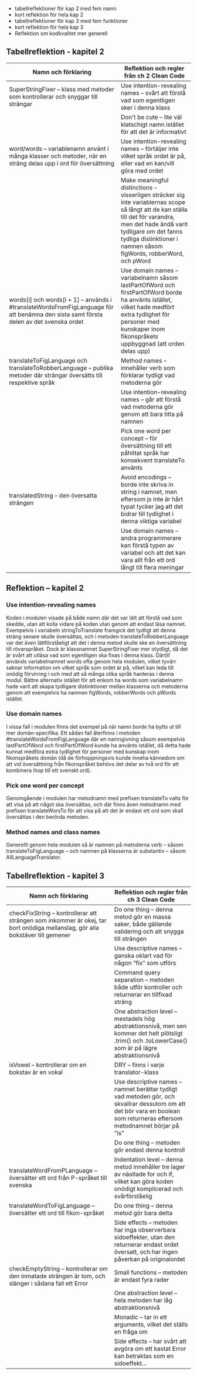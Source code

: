 
- tabellreflektioner för kap 2 med fem namn
- kort reflektion för hela kap 2
- tabellreflektioner för kap 3 med fem funktioner
- kort reflektion för hela kap 3
- Reflektion om kodkvalitet mer generell


## Tabellreflektion - kapitel 2

| Namn och förklaring             | Reflektion och regler från ch 2 Clean Code                                             |
|---------------------------------|-------------------------------------------------------------------------------------------|
| SuperStringFixer – klass med metoder som kontrollerar och snyggar till strängar                | Use intention-revealing names – svårt att förstå vad som egentligen sker i denna klass |
|                                 | Don't be cute – lite väl klatschigt namn istället för att det är informativt         |
| word/words – variablenamn använt i många klasser och metoder, när en sträng delas upp i ord för översättning                      | Use intention-revealing names – förtäljer inte vilket språk ordet är på, eller vad en kan/vill göra med ordet |
|                                 | Make meaningful distinctions – visserligen sträcker sig inte variablernas scope så långt att de kan ställa till det för varandra, men det hade ändå varit tydligare om det fanns tydliga distinktioner i namnen såsom figWords, robberWord, och pWord |
| words[i] och words[i + 1] – används i #translateWordsFromFigLanguage för att benämna den sista samt första delen av det svenska ordet        | Use domain names – variabelnamn såsom lastPartOfWord och firstPartOfWord borde ha använts istället, vilket hade medfört extra tydlighet för personer med kunskaper inom fikonspråkets uppbyggnad (att orden delas upp) |
| translateToFigLanguage och translateToRobberLanguage – publika metoder där strängar översätts till respektive språk | Method names – innehåller verb som förklarar tydligt vad metoderna gör |
|                                 | Use intention-revealing names – går att förstå vad metoderna gör genom att bara titta på namnen |
|                                 | Pick one word per concept – för översättning till ett påhittat språk har konsekvent translateTo använts |
| translatedString – den översatta strängen               | Avoid encodings – borde inte skriva in string i namnet, men eftersom js inte är hårt typat tycker jag att det bidrar till tydlighet i denna viktiga variabel |
|                                 | Use domain names – andra programmerare kan förstå typen av variabel och att det kan vara allt från ett ord långt till flera meningar |

## Reflektion – kapitel 2

### Use intention-revealing names
Koden i modulen visade på både namn där det var lätt att förstå vad som skedde, utan att kolla vidare på koden utan genom att endast läsa namnet. Exempelvis i variabeln stringToTranslate framgick det tydligt att denna sträng senare skulle översättas, och i metoden translateToRobberLanguage var det även lättförståeligt att det i denna metod skulle ske en översättning till rövarspråket. Dock är klassnamnet SuperStringFixer mer otydligt, då det är svårt att utläsa vad som egentligen ska fixas i denna klass. Därtill används variabelnamnet words ofta genom hela modulen, vilket tyvärr saknar information om vilket språk som ordet är på, vilket kan leda till onödig förvirring i och med att så många olika språk hanteras i denna modul. Bättre alternativ istället för att enkom ha words som variabelnamn hade varit att skapa tydligare distinktioner mellan klasserna och metoderna genom att exempelvis ha namnen figWords, robberWords och pWords istället.

### Use domain names
I vissa fall i modulen finns det exempel på när namn borde ha bytts ut till mer domän-specifika. Ett sådan fall återfinns i metoden #translateWordsFromFigLanguage där en namngivning såsom exempelvis lastPartOfWord och firstPartOfWord kunde ha använts istället, då detta hade kunnat medföra extra tydlighet för personer med kunskap inom fikonspråkets domän (då de förhoppningsvis kunde inneha kännedom om att vid översättning från fikonspråket behövs det delar av två ord för att kombinera ihop till ett svenskt ord). 

### Pick one word per concept
Genomgående i modulen har metodnamn med prefixen translateTo valts för att visa på att något ska översättas, och där finns även metodnamn med prefixen translateWorsTo för att visa på att det är endast ett ord som skall översättas i den berörda metoden.

### Method names and class names
Generellt genom hela modulen så är namnen på metoderna verb – såsom translateToFigLanguage – och namnen på klasserna är substantiv – såsom AllLanguageTranslator.


## Tabellreflektion - kapitel 3

| Namn och förklaring                        | Reflektion och regler från ch 3 Clean Code                                        |
|--------------------------------------------|----------------------------------------------------------------------------------|
| checkFixString – kontrollerar att strängen som inkommer är okej, tar bort onödiga mellanslag, gör alla bokstäver till gemener | Do one thing – denna metod gör en massa saker, både gällande validering och att snygga till strängen |
|                                             | Use descriptive names – ganska oklart vad för någon ”fix” som utförs |
|                                             | Command query separation – metoden både utför kontroller och returnerar en tillfixad sträng |
|                                             | One abstraction level – mestadels hög abstraktionsnivå, men sen kommer det helt plötsligt .trim() och .toLowerCase() som är på lägre abstraktionsnivå |
| isVowel – kontrollerar om en bokstav är en vokal | DRY – finns i varje translator-klass |
|                                             | Use descriptive names – namnet berättar tydligt vad metoden gör, och skvallrar dessutom om att det bör vara en boolean som returneras eftersom metodnamnet börjar på ”is” |
|                                             | Do one thing – metoden gör endast denna kontroll |
| translateWordFromPLanguage – översätter ett ord från P-språket till svenska | Indentation level – denna metod innehåller tre lager av nästlade for och if, vilket kan göra koden onödigt komplicerad och svårförståelig |
| translateWordToFigLanguage – översätter ett ord till fikon-språket | Do one thing – denna metod gör bara detta |
|                                             | Side effects – metoden har inga observerbara sidoeffekter, utan den returnerar endast ordet översatt, och har ingen påverkan på originalordet |
| checkEmptyString – kontrollerar om den inmatade strängen är tom, och slänger i sådana fall ett Error | Small functions – metoden är endast fyra rader |
|                                             | One abstraction level – hela metoden har låg abstraktionsnivå |
|                                             | Monadic – tar in ett arguments, vilket det ställs en fråga om |
|                                             | Side effects – har svårt att avgöra om ett kastat Error kan betraktas som en sidoeffekt… |

